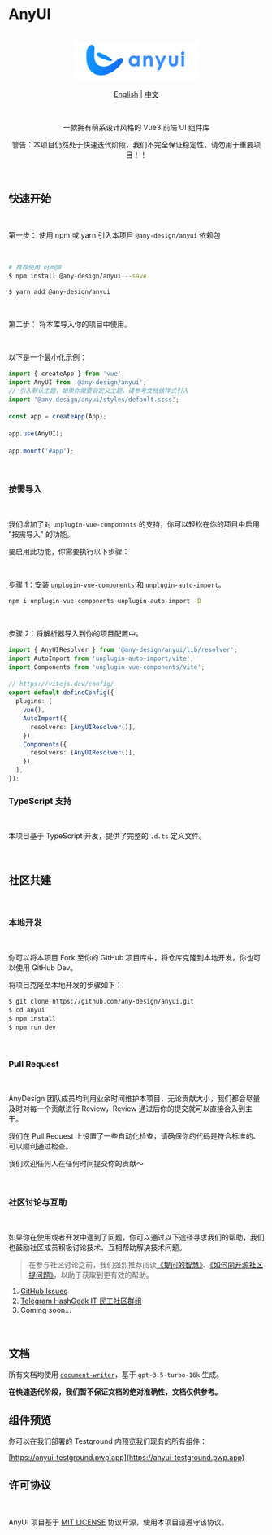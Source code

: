 # AnyUI

<br>

<div align="center">
<img src="./assets/logo.png" width="240">

[English](README.md) | [中文](README-zh_CN.md)

<br>

一款拥有萌系设计风格的 Vue3 前端 UI 组件库

警告：本项目仍然处于快速迭代阶段，我们不完全保证稳定性，请勿用于重要项目！！

</div>

<br>

## 快速开始

<br>

第一步： 使用 npm 或 yarn 引入本项目 `@any-design/anyui` 依赖包

<br>

```bash
# 推荐使用 npm@8
$ npm install @any-design/anyui --save
```

```bash
$ yarn add @any-design/anyui
```

<br>

第二步： 将本库导入你的项目中使用。

<br>

以下是一个最小化示例：

```js
import { createApp } from 'vue';
import AnyUI from '@any-design/anyui';
// 引入默认主题，如果你需要自定义主题，请参考文档做样式引入
import '@any-design/anyui/styles/default.scss';

const app = createApp(App);

app.use(AnyUI);

app.mount('#app');
```

<br>

### 按需导入

<br>

我们增加了对 `unplugin-vue-components` 的支持，你可以轻松在你的项目中启用 "按需导入" 的功能。

要启用此功能，你需要执行以下步骤：

<br>

步骤 1：安装 `unplugin-vue-components` 和 `unplugin-auto-import`。

```bash
npm i unplugin-vue-components unplugin-auto-import -D
```

<br>

步骤 2：将解析器导入到你的项目配置中。

```ts
import { AnyUIResolver } from '@any-design/anyui/lib/resolver';
import AutoImport from 'unplugin-auto-import/vite';
import Components from 'unplugin-vue-components/vite';

// https://vitejs.dev/config/
export default defineConfig({
  plugins: [
    vue(),
    AutoImport({
      resolvers: [AnyUIResolver()],
    }),
    Components({
      resolvers: [AnyUIResolver()],
    }),
  ],
});
```

### TypeScript 支持

<br>

本项目基于 TypeScript 开发，提供了完整的 `.d.ts` 定义文件。

<br>

## 社区共建

<br>

### 本地开发

<br>

你可以将本项目 Fork 至你的 GitHub 项目库中，将仓库克隆到本地开发，你也可以使用 GitHub Dev。

将项目克隆至本地开发的步骤如下：

```bash
$ git clone https://github.com/any-design/anyui.git
$ cd anyui
$ npm install
$ npm run dev
```

<br>

### Pull Request

<br>

AnyDesign 团队成员均利用业余时间维护本项目，无论贡献大小，我们都会尽量及时对每一个贡献进行 Review，Review 通过后你的提交就可以直接合入到主干。

我们在 Pull Request 上设置了一些自动化检查，请确保你的代码是符合标准的、可以顺利通过检查。

我们欢迎任何人在任何时间提交你的贡献～

<br>

### 社区讨论与互助

<br>

如果你在使用或者开发中遇到了问题，你可以通过以下途径寻求我们的帮助，我们也鼓励社区成员积极讨论技术、互相帮助解决技术问题。

> 在参与社区讨论之前，我们强烈推荐阅读[《提问的智慧》](https://github.com/ryanhanwu/How-To-Ask-Questions-The-Smart-Way)、[《如何向开源社区提问题》](https://github.com/seajs/seajs/issues/545)，以助于获取到更有效的帮助。

1. [GitHub Issues](https://github.com/any-design/anyui/issues)
2. [Telegram HashGeek IT 民工社区群组](https://t.me/HashGeekCoder)
3. Coming soon...

<br>

## 文档

所有文档均使用 [`document-writer`](https://github.com/any-design/document-writer)，基于 `gpt-3.5-turbo-16k` 生成。

**在快速迭代阶段，我们暂不保证文档的绝对准确性，文档仅供参考。**

## 组件预览

你可以在我们部署的 Testground 内预览我们现有的所有组件：

[https://anyui-testground.pwp.app](https://anyui-testground.pwp.app)

## 许可协议

<br>

AnyUI 项目基于 [MIT LICENSE](LICENSE) 协议开源，使用本项目请遵守该协议。
